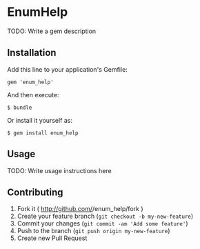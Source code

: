 # EnumHelp

TODO: Write a gem description

## Installation

Add this line to your application's Gemfile:

    gem 'enum_help'

And then execute:

    $ bundle

Or install it yourself as:

    $ gem install enum_help

## Usage

TODO: Write usage instructions here

## Contributing

1. Fork it ( http://github.com/<my-github-username>/enum_help/fork )
2. Create your feature branch (`git checkout -b my-new-feature`)
3. Commit your changes (`git commit -am 'Add some feature'`)
4. Push to the branch (`git push origin my-new-feature`)
5. Create new Pull Request
